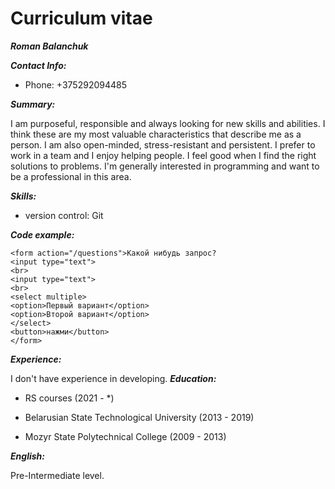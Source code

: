 # Curriculum vitae
***Roman Balanchuk***

***Contact Info:***
* Phone: +375292094485

***Summary:*** 

I am purposeful, responsible and always looking for new skills and abilities.
I think these are my most valuable characteristics that describe me as a person. I am also open-minded, 
stress-resistant and persistent. I prefer to work in a team and I enjoy helping people. I feel good when I find the right solutions to problems. I'm generally interested in programming and want to be a professional in this area.

***Skills:***

* version control: Git

***Code example:***
```
<form action="/questions">Какой нибудь запрос?
<input type="text">
<br>
<input type="text">
<br>
<select multiple>
<option>Первый вариант</option>
<option>Второй вариант</option>
</select>
<button>нажми</button>
</form>
```
***Experience:***

I don't have experience in developing.
***Education:***

* RS courses (2021 - *)

* Belarusian State Technological University (2013 - 2019)

* Mozyr State Polytechnical College (2009 - 2013)

***English:***

Pre-Intermediate level.